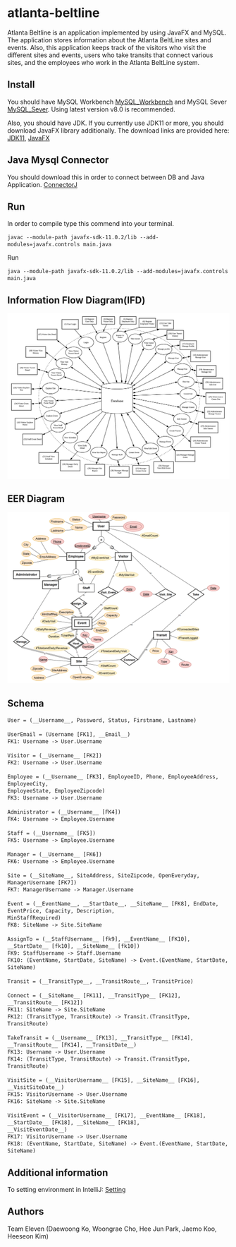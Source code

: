# atlanta-beltline

Atlanta Beltline is an application implemented by using JavaFX and MySQL. The application stores information about the Atlanta BeltLine sites and events. Also, this application keeps track of the visitors who visit the different sites and events, users who take transits that connect various sites, and the employees who work in the Atlanta BeltLine system.

Install
-------
You should have MySQL Workbench [MySQL_Workbench](https://dev.mysql.com/downloads/workbench/) and MySQL Sever [MySQL_Sever](https://dev.mysql.com/downloads/mysql/).
Using latest version v8.0 is recommended.

Also, you should have JDK.
If you currently use JDK11 or more, you should download JavaFX library additionally.
The download links are provided here:
[JDK11](https://www.oracle.com/technetwork/java/javase/downloads/jdk11-downloads-5066655.html), 
[JavaFX](https://gluonhq.com/products/javafx/)

Java Mysql Connector
--------------------
You should download this in order to connect between DB and Java Application.
[ConnectorJ](https://dev.mysql.com/downloads/file/?id=484819)

Run
----
In order to compile type this commend into your terminal.
```shell
javac --module-path javafx-sdk-11.0.2/lib --add-modules=javafx.controls main.java
```
Run
```shell
java --module-path javafx-sdk-11.0.2/lib --add-modules=javafx.controls main.java
```
Information Flow Diagram(IFD)
-----------------------------
![IFD](pictures/IFD.png)

EER Diagram
-----------
![EERD](pictures/EER.png)

Schema
------
```
User = (__Username__, Password, Status, Firstname, Lastname)

UserEmail = (Username [FK1], __Email__)
FK1: Username -> User.Username

Visitor = (__Username__ [FK2])
FK2: Username -> User.Username

Employee = (__Username__ [FK3], EmployeeID, Phone, EmployeeAddress, EmployeeCity,
EmployeeState, EmployeeZipcode)
FK3: Username -> User.Username

Administrator = (__Username__ [FK4])
FK4: Username -> Employee.Username

Staff = (__Username__ [FK5])
FK5: Username -> Employee.Username

Manager = (__Username__ [FK6])
FK6: Username -> Employee.Username

Site = (__SiteName__, SiteAddress, SiteZipcode, OpenEveryday, ManagerUsername [FK7])
FK7: ManagerUsername -> Manager.Username

Event = (__EventName__, __StartDate__, __SiteName__ [FK8], EndDate, EventPrice, Capacity, Description,
MinStaffRequired)
FK8: SiteName -> Site.SiteName

AssignTo = (__StaffUsername__ [fk9], __EventName__ [FK10], __StartDate__ [fk10], __SiteName__ [fk10])
FK9: StaffUsername -> Staff.Username
FK10: (EventName, StartDate, SiteName) -> Event.(EventName, StartDate, SiteName)

Transit = (__TransitType__, __TransitRoute__, TransitPrice)

Connect = (__SiteName__ [FK11], __TransitType__ [FK12], __TransitRoute__ [FK12])
FK11: SiteName -> Site.SiteName
FK12: (TransitType, TransitRoute) -> Transit.(TransitType, TransitRoute)

TakeTransit = (__Username__ [FK13], __TransitType__ [FK14], __TransitRoute__ [FK14], __TransitDate__)
FK13: Username -> User.Username
FK14: (TransitType, TransitRoute) -> Transit.(TransitType, TransitRoute)

VisitSite = (__VisitorUsername__ [FK15], __SiteName__ [FK16], __VisitSiteDate__)
FK15: VisitorUsername -> User.Username
FK16: SiteName -> Site.SiteName

VisitEvent = (__VisitorUsername__ [FK17], __EventName__ [FK18], __StartDate__ [FK18], __SiteName__ [FK18],
__VisitEventDate__)
FK17: VisitorUsername -> User.Username
FK18: (EventName, StartDate, SiteName) -> Event.(EventName, StartDate, SiteName)
```

Additional information
----------------------
To setting environment in IntelliJ: [Setting](https://stackoverflow.com/questions/52682195/how-to-get-javafx-and-java-11-working-in-intellij-idea)

Authors
-------
 Team Eleven (Daewoong Ko, Woongrae Cho, Hee Jun Park, Jaemo Koo, Heeseon Kim)
